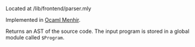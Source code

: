 Located at /lib/frontend/parser.mly

Implemented in [Ocaml Menhir](http://gallium.inria.fr/~fpottier/menhir/).

Returns an AST of the source code. The input program is stored in a global module called `$Program`.